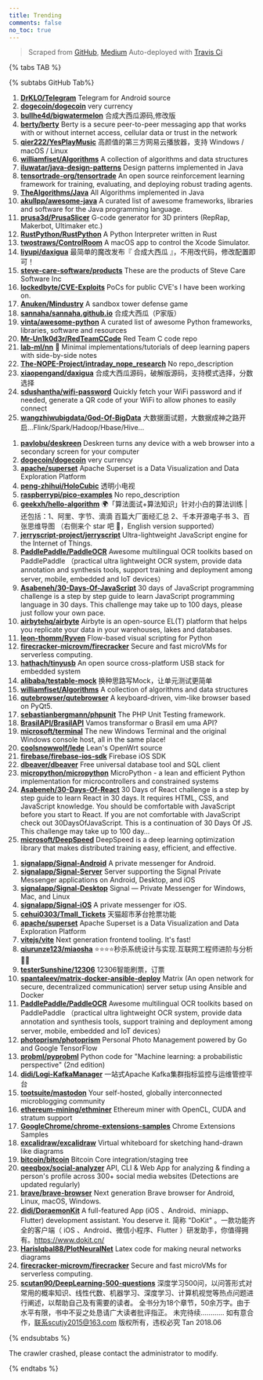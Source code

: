 ```yaml
---
title: Trending
comments: false
no_toc: true
---
```


> Scraped from [GitHub](https://github.com/trending), [Medium](https://medium.com/topic/popular)
Auto-deployed with [Travis Ci](https://travis-ci.org/)

{% tabs TAB %}
<!-- tab GitHub -->
{% subtabs GitHub Tab%}
<!-- tab Daily -->
1. [**DrKLO/Telegram**](https://github.com/DrKLO/Telegram)
Telegram for Android source
2. [**dogecoin/dogecoin**](https://github.com/dogecoin/dogecoin)
very currency
3. [**bullhe4d/bigwatermelon**](https://github.com/bullhe4d/bigwatermelon)
合成大西瓜源码,修改版
4. [**berty/berty**](https://github.com/berty/berty)
Berty is a secure peer-to-peer messaging app that works with or without internet access, cellular data or trust in the network
5. [**qier222/YesPlayMusic**](https://github.com/qier222/YesPlayMusic)
高颜值的第三方网易云播放器，支持 Windows / macOS / Linux
6. [**williamfiset/Algorithms**](https://github.com/williamfiset/Algorithms)
A collection of algorithms and data structures
7. [**iluwatar/java-design-patterns**](https://github.com/iluwatar/java-design-patterns)
Design patterns implemented in Java
8. [**tensortrade-org/tensortrade**](https://github.com/tensortrade-org/tensortrade)
An open source reinforcement learning framework for training, evaluating, and deploying robust trading agents.
9. [**TheAlgorithms/Java**](https://github.com/TheAlgorithms/Java)
All Algorithms implemented in Java
10. [**akullpp/awesome-java**](https://github.com/akullpp/awesome-java)
A curated list of awesome frameworks, libraries and software for the Java programming language.
11. [**prusa3d/PrusaSlicer**](https://github.com/prusa3d/PrusaSlicer)
G-code generator for 3D printers (RepRap, Makerbot, Ultimaker etc.)
12. [**RustPython/RustPython**](https://github.com/RustPython/RustPython)
A Python Interpreter written in Rust
13. [**twostraws/ControlRoom**](https://github.com/twostraws/ControlRoom)
A macOS app to control the Xcode Simulator.
14. [**liyupi/daxigua**](https://github.com/liyupi/daxigua)
最简单的魔改发布『 合成大西瓜 』，不用改代码，修改配置即可！
15. [**steve-care-software/products**](https://github.com/steve-care-software/products)
These are the products of Steve Care Software Inc
16. [**lockedbyte/CVE-Exploits**](https://github.com/lockedbyte/CVE-Exploits)
PoCs for public CVE's I have been working on.
17. [**Anuken/Mindustry**](https://github.com/Anuken/Mindustry)
A sandbox tower defense game
18. [**sannaha/sannaha.github.io**](https://github.com/sannaha/sannaha.github.io)
合成大西瓜（P家版）
19. [**vinta/awesome-python**](https://github.com/vinta/awesome-python)
A curated list of awesome Python frameworks, libraries, software and resources
20. [**Mr-Un1k0d3r/RedTeamCCode**](https://github.com/Mr-Un1k0d3r/RedTeamCCode)
Red Team C code repo
21. [**lab-ml/nn**](https://github.com/lab-ml/nn)
🧠 Minimal implementations/tutorials of deep learning papers with side-by-side notes
22. [**The-NOPE-Project/intraday_nope_research**](https://github.com/The-NOPE-Project/intraday_nope_research)
No repo_description
23. [**xiaopengand/daxigua**](https://github.com/xiaopengand/daxigua)
合成大西瓜源码，破解版源码，支持模式选择，分数选择
24. [**sdushantha/wifi-password**](https://github.com/sdushantha/wifi-password)
Quickly fetch your WiFi password and if needed, generate a QR code of your WiFi to allow phones to easily connect
25. [**wangzhiwubigdata/God-Of-BigData**](https://github.com/wangzhiwubigdata/God-Of-BigData)
大数据面试题，大数据成神之路开启...Flink/Spark/Hadoop/Hbase/Hive...
<!-- endtab -->
<!-- tab Weekly -->
1. [**pavlobu/deskreen**](https://github.com/pavlobu/deskreen)
Deskreen turns any device with a web browser into a secondary screen for your computer
2. [**dogecoin/dogecoin**](https://github.com/dogecoin/dogecoin)
very currency
3. [**apache/superset**](https://github.com/apache/superset)
Apache Superset is a Data Visualization and Data Exploration Platform
4. [**peng-zhihui/HoloCubic**](https://github.com/peng-zhihui/HoloCubic)
透明小电视
5. [**raspberrypi/pico-examples**](https://github.com/raspberrypi/pico-examples)
No repo_description
6. [**geekxh/hello-algorithm**](https://github.com/geekxh/hello-algorithm)
🌍「算法面试+算法知识」针对小白的算法训练 | 还包括：1、阿里、字节、滴滴 百篇大厂面经汇总 2、千本开源电子书 3、百张思维导图 （右侧来个 star 吧 🌹，English version supported）
7. [**jerryscript-project/jerryscript**](https://github.com/jerryscript-project/jerryscript)
Ultra-lightweight JavaScript engine for the Internet of Things.
8. [**PaddlePaddle/PaddleOCR**](https://github.com/PaddlePaddle/PaddleOCR)
Awesome multilingual OCR toolkits based on PaddlePaddle （practical ultra lightweight OCR system, provide data annotation and synthesis tools, support training and deployment among server, mobile, embedded and IoT devices）
9. [**Asabeneh/30-Days-Of-JavaScript**](https://github.com/Asabeneh/30-Days-Of-JavaScript)
30 days of JavaScript programming challenge is a step by step guide to learn JavaScript programming language in 30 days. This challenge may take up to 100 days, please just follow your own pace.
10. [**airbytehq/airbyte**](https://github.com/airbytehq/airbyte)
Airbyte is an open-source EL(T) platform that helps you replicate your data in your warehouses, lakes and databases.
11. [**leon-thomm/Ryven**](https://github.com/leon-thomm/Ryven)
Flow-based visual scripting for Python
12. [**firecracker-microvm/firecracker**](https://github.com/firecracker-microvm/firecracker)
Secure and fast microVMs for serverless computing.
13. [**hathach/tinyusb**](https://github.com/hathach/tinyusb)
An open source cross-platform USB stack for embedded system
14. [**alibaba/testable-mock**](https://github.com/alibaba/testable-mock)
换种思路写Mock，让单元测试更简单
15. [**williamfiset/Algorithms**](https://github.com/williamfiset/Algorithms)
A collection of algorithms and data structures
16. [**qutebrowser/qutebrowser**](https://github.com/qutebrowser/qutebrowser)
A keyboard-driven, vim-like browser based on PyQt5.
17. [**sebastianbergmann/phpunit**](https://github.com/sebastianbergmann/phpunit)
The PHP Unit Testing framework.
18. [**BrasilAPI/BrasilAPI**](https://github.com/BrasilAPI/BrasilAPI)
Vamos transformar o Brasil em uma API?
19. [**microsoft/terminal**](https://github.com/microsoft/terminal)
The new Windows Terminal and the original Windows console host, all in the same place!
20. [**coolsnowwolf/lede**](https://github.com/coolsnowwolf/lede)
Lean's OpenWrt source
21. [**firebase/firebase-ios-sdk**](https://github.com/firebase/firebase-ios-sdk)
Firebase iOS SDK
22. [**dbeaver/dbeaver**](https://github.com/dbeaver/dbeaver)
Free universal database tool and SQL client
23. [**micropython/micropython**](https://github.com/micropython/micropython)
MicroPython - a lean and efficient Python implementation for microcontrollers and constrained systems
24. [**Asabeneh/30-Days-Of-React**](https://github.com/Asabeneh/30-Days-Of-React)
30 Days of React challenge is a step by step guide to learn React in 30 days. It requires HTML, CSS, and JavaScript knowledge. You should be comfortable with JavaScript before you start to React. If you are not comfortable with JavaScript check out 30DaysOfJavaScript. This is a continuation of 30 Days Of JS. This challenge may take up to 100 day…
25. [**microsoft/DeepSpeed**](https://github.com/microsoft/DeepSpeed)
DeepSpeed is a deep learning optimization library that makes distributed training easy, efficient, and effective.
<!-- endtab -->
<!-- tab Monthly -->
1. [**signalapp/Signal-Android**](https://github.com/signalapp/Signal-Android)
A private messenger for Android.
2. [**signalapp/Signal-Server**](https://github.com/signalapp/Signal-Server)
Server supporting the Signal Private Messenger applications on Android, Desktop, and iOS
3. [**signalapp/Signal-Desktop**](https://github.com/signalapp/Signal-Desktop)
Signal — Private Messenger for Windows, Mac, and Linux
4. [**signalapp/Signal-iOS**](https://github.com/signalapp/Signal-iOS)
A private messenger for iOS.
5. [**cehui0303/Tmall_Tickets**](https://github.com/cehui0303/Tmall_Tickets)
天猫超市茅台抢票功能
6. [**apache/superset**](https://github.com/apache/superset)
Apache Superset is a Data Visualization and Data Exploration Platform
7. [**vitejs/vite**](https://github.com/vitejs/vite)
Next generation frontend tooling. It's fast!
8. [**qiurunze123/miaosha**](https://github.com/qiurunze123/miaosha)
⭐⭐⭐⭐秒杀系统设计与实现.互联网工程师进阶与分析🙋🐓
9. [**testerSunshine/12306**](https://github.com/testerSunshine/12306)
12306智能刷票，订票
10. [**spantaleev/matrix-docker-ansible-deploy**](https://github.com/spantaleev/matrix-docker-ansible-deploy)
Matrix (An open network for secure, decentralized communication) server setup using Ansible and Docker
11. [**PaddlePaddle/PaddleOCR**](https://github.com/PaddlePaddle/PaddleOCR)
Awesome multilingual OCR toolkits based on PaddlePaddle （practical ultra lightweight OCR system, provide data annotation and synthesis tools, support training and deployment among server, mobile, embedded and IoT devices）
12. [**photoprism/photoprism**](https://github.com/photoprism/photoprism)
Personal Photo Management powered by Go and Google TensorFlow
13. [**probml/pyprobml**](https://github.com/probml/pyprobml)
Python code for "Machine learning: a probabilistic perspective" (2nd edition)
14. [**didi/Logi-KafkaManager**](https://github.com/didi/Logi-KafkaManager)
一站式Apache Kafka集群指标监控与运维管控平台
15. [**tootsuite/mastodon**](https://github.com/tootsuite/mastodon)
Your self-hosted, globally interconnected microblogging community
16. [**ethereum-mining/ethminer**](https://github.com/ethereum-mining/ethminer)
Ethereum miner with OpenCL, CUDA and stratum support
17. [**GoogleChrome/chrome-extensions-samples**](https://github.com/GoogleChrome/chrome-extensions-samples)
Chrome Extensions Samples
18. [**excalidraw/excalidraw**](https://github.com/excalidraw/excalidraw)
Virtual whiteboard for sketching hand-drawn like diagrams
19. [**bitcoin/bitcoin**](https://github.com/bitcoin/bitcoin)
Bitcoin Core integration/staging tree
20. [**qeeqbox/social-analyzer**](https://github.com/qeeqbox/social-analyzer)
API, CLI & Web App for analyzing & finding a person's profile across 300+ social media websites (Detections are updated regularly)
21. [**brave/brave-browser**](https://github.com/brave/brave-browser)
Next generation Brave browser for Android, Linux, macOS, Windows.
22. [**didi/DoraemonKit**](https://github.com/didi/DoraemonKit)
A full-featured App (iOS 、Android、miniapp、Flutter) development assistant. You deserve it. 简称 "DoKit" 。一款功能齐全的客户端（ iOS 、Android、微信小程序、Flutter ）研发助手，你值得拥有。https://www.dokit.cn/
23. [**HarisIqbal88/PlotNeuralNet**](https://github.com/HarisIqbal88/PlotNeuralNet)
Latex code for making neural networks diagrams
24. [**firecracker-microvm/firecracker**](https://github.com/firecracker-microvm/firecracker)
Secure and fast microVMs for serverless computing.
25. [**scutan90/DeepLearning-500-questions**](https://github.com/scutan90/DeepLearning-500-questions)
深度学习500问，以问答形式对常用的概率知识、线性代数、机器学习、深度学习、计算机视觉等热点问题进行阐述，以帮助自己及有需要的读者。 全书分为18个章节，50余万字。由于水平有限，书中不妥之处恳请广大读者批评指正。 未完待续............ 如有意合作，联系scutjy2015@163.com 版权所有，违权必究 Tan 2018.06
<!-- endtab -->
{% endsubtabs %}
<!-- endtab -->
<!-- tab Medium -->
The crawler crashed, please contact the administrator to modify.
<!-- endtab -->
{% endtabs %}

